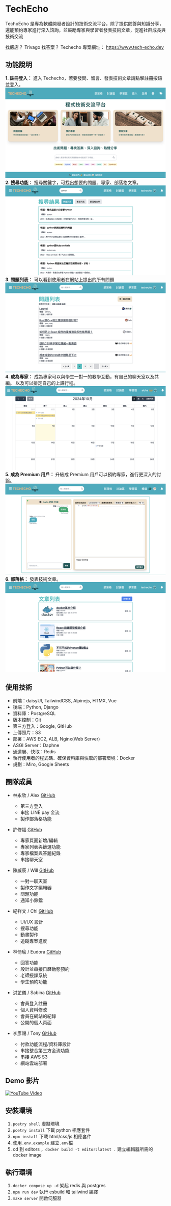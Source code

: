 # TechEcho

TechoEcho 是專為軟體開發者設計的技術交流平台，除了提供問答與知識分享，還能預約專家進行深入諮詢，並鼓勵專家與學習者發表技術文章，促進社群成長與技術交流

找飯店？ Trivago
找答案？ Techecho
專案網址： https://www.tech-echo.dev

## 功能說明

**1. 註冊登入：** 進入 Techecho，若要發問、留言、發表技術文章請點擊註冊按鈕並登入。
![home](./static/images/首頁.png)
**2. 搜尋功能：** 搜尋關鍵字，可找出想要的問題、專家、部落格文章。
![search](./static/images/搜尋.png)
**3. 問題列表：** 可以看到使用者在網站上提出的所有問題
![問題列表](./static/images/問題列表.png)
**4. 成為專家：** 成為專家可以與學生一對一的教學互動，有自己的聊天室以及共編。
以及可以排定自己的上課行程。
![專家日曆](./static/images/專家日曆.png)
**5. 成為 Premium 用戶：** 升級成 Premium 用戶可以預約專家，進行更深入的討論。
![chat](./static/images/聊天室.png)
**6. 部落格：** 發表技術文章。
![Blog](./static/images/文章列表.png)

## 使用技術

- 前端：daisyUI, TailwindCSS, Alpinejs, HTMX, Vue
- 後端：Python, Django
- 資料庫：PostgreSQL
- 版本控制：Git
- 第三方登入：Google, GitHub
- 上傳照片：S3
- 部署：AWS EC2, ALB, Nginx(Web Server)
- ASGI Server：Daphne
- 通道層、快取：Redis
- 執行使用者的程式碼、確保資料庫與快取的部署環境：Docker
- 規劃：Miro, Google Sheets

## 團隊成員

- 林永欣 / Alex [GitHub](https://github.com/alextechtrek)

  - 第三方登入
  - 串接 LINE pay 金流
  - 製作部落格功能

- 許修福 [GitHub](https://github.com/buding033171)

  - 專家頁面新增/編輯
  - 專家列表與篩選功能
  - 專家檔案與答題紀錄
  - 串接聊天室

- 陳威辰 / Will [GitHub](https://github.com/Double-T1)

  - 一對一聊天室
  - 製作文字編輯器
  - 問題功能
  - 通知小鈴鐺

- 紀祥文 / Chi [GitHub](https://github.com/chixxyy)

  - UI/UX 設計
  - 搜尋功能
  - 動畫製作
  - 追蹤專案進度

- 林倩瑜 / Eudora [GitHub](https://github.com/imEudora)

  - 回答功能
  - 設計並串接日曆動態預約
  - 老師授課系統
  - 學生預約功能

- 洪芷儀 / Sabina [GitHub](https://github.com/sabina726)

  - 會員登入註冊
  - 個人資料修改
  - 會員在網站的紀錄
  - 公開的個人頁面

- 李彥賜 / Tony [GitHub](https://github.com/buding033171)

  - 付款功能流程/資料庫設計
  - 串接整合第三方金流功能
  - 串接 AWS S3
  - 網站雲端部署

## Demo 影片

[![YouTube Video](https://img.youtube.com/vi/NSOQoZuHBFk/0.jpg)](https://www.youtube.com/watch?v=NSOQoZuHBFk)

## 安裝環境

1. `poetry shell` 虛擬環境
2. `poetry install` 下載 python 相應套件
3. `npm install` 下載 html/css/js 相應套件
4. 使用`.env.example` 建立`.env`檔
5. cd 到 editors ，`docker build -t editor:latest .` 建立編輯器所需的 docker image

## 執行環境

1. `docker compose up -d` 架起 redis 與 postgres
2. `npm run dev` 執行 esbuild 和 tailwind 編譯
3. `make server` 開啟伺服器
